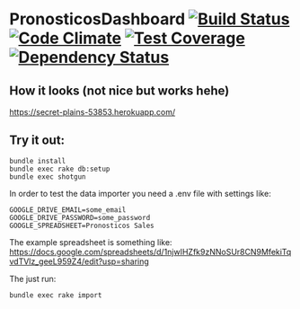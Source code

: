 # PronosticosDashboard [![Build Status](https://travis-ci.org/chischaschos/pronosticos_dashboard.svg?branch=master)](https://travis-ci.org/chischaschos/pronosticos_dashboard) [![Code Climate](https://codeclimate.com/github/chischaschos/pronosticos_dashboard/badges/gpa.svg)](https://codeclimate.com/github/chischaschos/pronosticos_dashboard) [![Test Coverage](https://codeclimate.com/github/chischaschos/pronosticos_dashboard/badges/coverage.svg)](https://codeclimate.com/github/chischaschos/pronosticos_dashboard/coverage) [![Dependency Status](https://gemnasium.com/badges/github.com/chischaschos/pronosticos_dashboard.svg)](https://gemnasium.com/github.com/chischaschos/pronosticos_dashboard)

## How it looks (not nice but works hehe)

https://secret-plains-53853.herokuapp.com/


## Try it out:

```
bundle install
bundle exec rake db:setup
bundle exec shotgun
```

In order to test the data importer you need a .env file with settings
like:

```
GOOGLE_DRIVE_EMAIL=some_email
GOOGLE_DRIVE_PASSWORD=some_password
GOOGLE_SPREADSHEET=Pronosticos Sales
```

The example spreadsheet is something like:
https://docs.google.com/spreadsheets/d/1njwIHZfk9zNNoSUr8CN9MfekiTqvdTVlz_geeL959Z4/edit?usp=sharing

The just run:

```
bundle exec rake import
```

